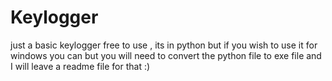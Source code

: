 # Keylogger
just a basic keylogger free to use , its in python but if you wish to use it for windows you can but you will need to convert the python file to exe file and I will leave a readme file for that :)
